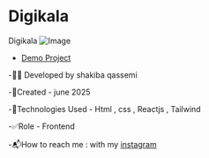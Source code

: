 # Digikala
Digikala
![Image](https://github.com/user-attachments/assets/71d94220-aefd-43aa-89d5-f9313ccdfb4a)
- [Demo Project](https://digikala-gold.vercel.app/)

-👩‍💻 Developed by shakiba qassemi

-📆Created - june 2025

-🔧Technologies Used - Html , css , Reactjs , Tailwind

-✅Role - Frontend

-📬How to reach me : with my [instagram](https://www.instagram.com/shakiba.qassemi.dev/)
